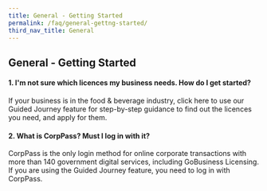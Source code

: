 ```yaml
---
title: General - Getting Started
permalink: /faq/general-gettng-started/
third_nav_title: General
---
```


## General - Getting Started

#### 1. I'm not sure which licences my business needs. How do I get started?

If your business is in the food & beverage industry, click here to use our Guided Journey feature for step-by-step guidance to find out the licences you need, and apply for them. 

#### 2. What is CorpPass? Must I log in with it?

CorpPass is the only login method for online corporate transactions with more than 140 government digital services, including GoBusiness Licensing. If you are using the Guided Journey feature, you need to log in with CorpPass. 